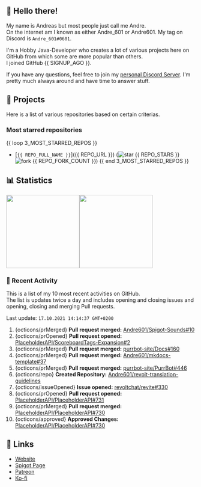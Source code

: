 <!-- Links -->
[purr]: https://purrbot.site
[discord]: https://discord.gg/6dazXp6
[website]: https://andre601.ch
[spigot]: https://www.spigotmc.org/resources/authors/56829/
[patreon]: https://patreon.com/andre_601
[ko-fi]: https://ko-fi.com/andre_601

<!-- SVGs -->
[star]: https://cdn.jsdelivr.net/gh/Readme-Workflows/Readme-Icons@main/icons/octicons/StarredRepository.svg
[fork]: https://cdn.jsdelivr.net/gh/Readme-Workflows/Readme-Icons@main/icons/octicons/ForkedRepository.svg

## 👋 Hello there!
My name is Andreas but most people just call me Andre.  
On the internet am I known as either Andre_601 or Andre601. My tag on Discord is `Andre_601#0601`.

I'm a Hobby Java-Developer who creates a lot of various projects here on GitHub from which some are more popular than others.  
I joined GitHub {{ SIGNUP_AGO }}.

If you have any questions, feel free to join my [personal Discord Server][discord]. I'm pretty much always around and have time to answer stuff.

## 📁 Projects
Here is a list of various repositories based on certain criterias.

### Most starred repositories

{{ loop 3_MOST_STARRED_REPOS }}
- [`{{ REPO_FULL_NAME }}`]({{ REPO_URL }}) (![star] {{ REPO_STARS }} ![fork] {{ REPO_FORK_COUNT }})
{{ end 3_MOST_STARRED_REPOS }}

## 📊 Statistics
<img height="195px" src="https://github-readme-stats.vercel.app/api?username=Andre601&show_icons=true&hide_rank=true&title_color=3498db&bg_color=ffffff00&text_color=718096&disable_animations=true"><img height="195px" src="https://github-readme-stats.vercel.app/api/top-langs?username=Andre601&layout=compact&title_color=3498db&bg_color=ffffff00&text_color=718096">

### 📜 Recent Activity
This is a list of my 10 most recent activities on GitHub.  
The list is updates twice a day and includes opening and closing issues and opening, closing and merging Pull requests.

<!--RECENT_ACTIVITY:last_update-->
Last update: `17.10.2021 14:14:37 GMT+0200`
<!--RECENT_ACTIVITY:last_update_end-->
<!--RECENT_ACTIVITY:start-->
1. {octicons/prMerged} **Pull request merged:** [Andre601/Spigot-Sounds#10](https://github.com/Andre601/Spigot-Sounds/pull/10)
2. {octicons/prOpened} **Pull request opened:** [PlaceholderAPI/ScoreboardTags-Expansion#2](https://github.com/PlaceholderAPI/ScoreboardTags-Expansion/pull/2)
3. {octicons/prMerged} **Pull request merged:** [purrbot-site/Docs#160](https://github.com/purrbot-site/Docs/pull/160)
4. {octicons/prMerged} **Pull request merged:** [Andre601/mkdocs-template#37](https://github.com/Andre601/mkdocs-template/pull/37)
5. {octicons/prMerged} **Pull request merged:** [purrbot-site/PurrBot#446](https://github.com/purrbot-site/PurrBot/pull/446)
6. {octicons/repo} **Created Repository:** [Andre601/revolt-translation-guidelines](https://github.com/Andre601/revolt-translation-guidelines)
7. {octicons/issueOpened} **Issue opened:** [revoltchat/revite#330](https://github.com/revoltchat/revite/issues/330)
8. {octicons/prOpened} **Pull request opened:** [PlaceholderAPI/PlaceholderAPI#731](https://github.com/PlaceholderAPI/PlaceholderAPI/pull/731)
9. {octicons/prMerged} **Pull request merged:** [PlaceholderAPI/PlaceholderAPI#730](https://github.com/PlaceholderAPI/PlaceholderAPI/pull/730)
10. {octicons/approved} **Approved Changes:** [PlaceholderAPI/PlaceholderAPI#730](https://github.com/PlaceholderAPI/PlaceholderAPI/pull/730#pullrequestreview-775591688)
<!--RECENT_ACTIVITY:end-->

## 🔗 Links
- [Website]
- [Spigot Page][spigot]
- [Patreon]
- [Ko-fi]
